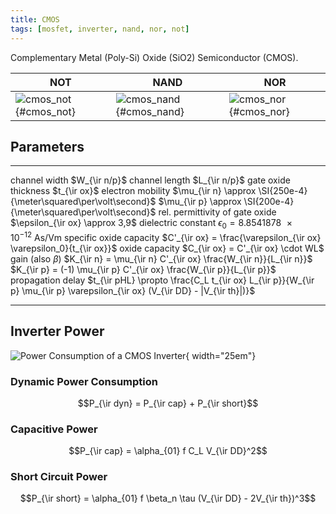 ```yaml
---
title: CMOS
tags: [mosfet, inverter, nand, nor, not]
---
```


Complementary Metal (Poly-Si) Oxide (SiO2) Semiconductor (CMOS).


<style>.img-fluid{ height: 15em; }</style>

| **NOT**      | **NAND**    | **NOR**     |
|--------------|-------------|-------------|
|![cmos_not](circuits/cmos_not.svg){#cmos_not}  | ![cmos_nand](circuits/cmos_nand.svg){#cmos_nand}  | ![cmos_nor](circuits/cmos_nor.svg){#cmos_nor}  |




## Parameters

----------------------------      -------------
channel width                     $W_{\ir n/p}$
channel length                    $L_{\ir n/p}$ 
gate oxide thickness              $t_{\ir ox}$ 
electron mobility                 $\mu_{\ir n} \approx \SI{250e-4}{\meter\squared\per\volt\second}$ 
		                          $\mu_{\ir p} \approx \SI{200e-4}{\meter\squared\per\volt\second}$ 
rel. permittivity of gate oxide   $\epsilon_{\ir ox} \approx 3,9$ 
dielectric constant               $\epsilon_0 = \SI{8.8541878e-12}{\ampere\second\per\volt\meter}$
specific oxide capacity           $C'_{\ir ox} = \frac{\varepsilon_{\ir ox} \varepsilon_0}{t_{\ir ox}}$ 
oxide capacity                    $C_{\ir ox} = C'_{\ir ox} \cdot WL$
gain (also $\beta$)               $K_{\ir n} = \mu_{\ir n} C'_{\ir ox} \frac{W_{\ir n}}{L_{\ir n}}$
			                      $K_{\ir p} = (-1) \mu_{\ir p} C'_{\ir ox} \frac{W_{\ir p}}{L_{\ir p}}$
propagation delay                 $t_{\ir pHL} \propto \frac{C_L t_{\ir ox} L_{\ir p}}{W_{\ir p} \mu_{\ir p} \varepsilon_{\ir ox} (V_{\ir DD} - |V_{\ir th}|)}$
----------------------------      -------------



## Inverter Power

![Power Consumption of a CMOS Inverter](inverter_switching_current.svg){ width="25em"}


### Dynamic Power Consumption 

$$P_{\ir dyn} = P_{\ir cap} + P_{\ir short}$$


### Capacitive Power 

$$P_{\ir cap} = \alpha_{01} f C_L V_{\ir DD}^2$$


### Short Circuit Power

$$P_{\ir short} = \alpha_{01} f \beta_n \tau (V_{\ir DD} - 2V_{\ir th})^3$$


